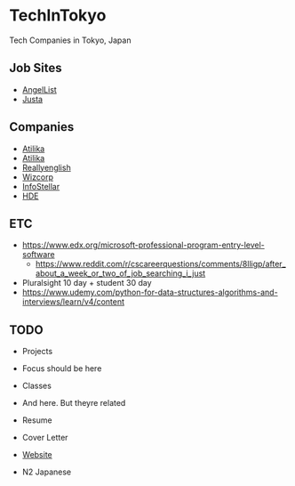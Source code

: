 # TechInTokyo
Tech Companies in Tokyo, Japan

## Job Sites
* [AngelList](https://angel.co/jobs)
* [Justa](https://justa.io/candidate/jobs)

## Companies
* [Atilika](https://github.com/tibbsm/TechInTokyo/tree/master/Atilika)
* [Atilika](Atilika)
* [Reallyenglish](https://github.com/tibbsm/TechInTokyo/tree/master/reallyenglish)
* [Wizcorp](https://www.wizcorp.jp/#home)
* [InfoStellar](https://www.infostellar.net/careers/)
* [HDE](https://www.hde.co.jp/en/)


## ETC
* https://www.edx.org/microsoft-professional-program-entry-level-software
  * https://www.reddit.com/r/cscareerquestions/comments/8lligp/after_about_a_week_or_two_of_job_searching_i_just
* Pluralsight 10 day + student 30 day
* https://www.udemy.com/python-for-data-structures-algorithms-and-interviews/learn/v4/content

## TODO
* Projects
 * Focus should be here
* Classes
 * And here. But theyre related
* Resume
* Cover Letter

* [Website](https://tibbsm.github.io)

* N2 Japanese
